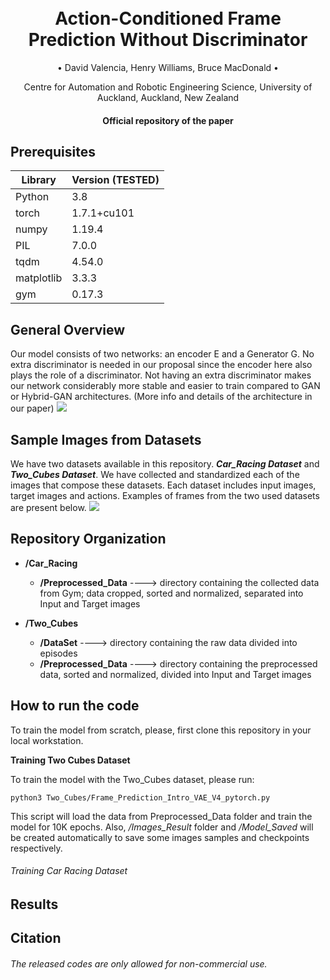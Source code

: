 
<h1 align="center">
  <br>
Action-Conditioned Frame Prediction Without Discriminator
  <br>
 </h1>
 
   <p align="center">
    • David Valencia, Henry Williams, Bruce MacDonald •
   </p>
   
   <p align="center">
    Centre for Automation and Robotic Engineering Science, University of Auckland,
    Auckland, New Zealand
   </p>
<h4 align="center">Official repository of the paper</h4>

## Prerequisites

|Library         | Version (TESTED) |
|----------------------|----|
| Python | 3.8|
| torch | 1.7.1+cu101|
| numpy | 1.19.4|
| PIL |  7.0.0 |
| tqdm|  4.54.0|
| matplotlib|  3.3.3|
| gym| 0.17.3|

## General Overview
Our model consists of two networks: an encoder E and a Generator G. No extra discriminator is needed in our proposal since the encoder here also plays the role of a discriminator. Not having an extra discriminator makes our network considerably more stable and easier to train compared to GAN or Hybrid-GAN architectures. (More info and details of the architecture in our paper)
![](https://github.com/dvalenciar/Action-Conditioned-Frame-Prediction-Without-Discriminator/blob/main/Read_Img_Files/image_net.png)


## Sample Images from Datasets
We have two datasets available in this repository. ***Car_Racing Dataset*** and ***Two_Cubes Dataset***. We have collected and standardized each of the images that compose these datasets. Each dataset includes input images, target images and actions. Examples of frames from the two used datasets are present below. 
![](https://github.com/dvalenciar/Action-Conditioned-Frame-Prediction-Without-Discriminator/blob/main/Read_Img_Files/Example_of_Data.png)

## Repository Organization

* **/Car_Racing**
  - **/Preprocessed_Data** ----> directory containing the collected data from Gym; data cropped, sorted and normalized, separated into Input and Target images

* **/Two_Cubes**
  - **/DataSet**           ----> directory containing the raw data divided into episodes
  - **/Preprocessed_Data** ----> directory containing the preprocessed data, sorted and normalized, divided into Input and Target images

## How to run the code
To train the model from scratch, please, first clone this repository in your local workstation.

**Training Two Cubes Dataset**

To train the model with the Two_Cubes dataset, please run:

  ```
  python3 Two_Cubes/Frame_Prediction_Intro_VAE_V4_pytorch.py
  ```
This script will load the data from Preprocessed_Data folder and train the model for 10K epochs. Also, _/Images_Result_ folder and _/Model_Saved_ will be created automatically to save some images samples and checkpoints respectively.

###### Training Car Racing Dataset


## Results

## Citation


######  The released codes are only allowed for non-commercial use.
